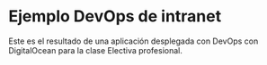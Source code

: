 # Ejemplo DevOps de intranet

Este es el resultado de una aplicación desplegada con DevOps con DigitalOcean para la clase Electiva profesional.
